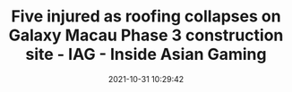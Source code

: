 ---
"title": "Five injured as roofing collapses on Galaxy Macau Phase 3 construction site - IAG - Inside Asian Gaming"
"date": "2021-10-31 10:29:42"
"feed_name": "GOOGLENEWSCONSTRUCTION"
"feed_website": "https://news.google.com/search?q=construction%2Bincident&hl=en-US&gl=US&ceid=US:en"
"feed_rss": "https://news.google.com/rss/search?q=construction%2Bincident&hl=en-US&gl=US&ceid=US:en"
"link": "https://www.asgam.com/index.php/2021/10/31/five-injured-as-roofing-collapses-on-galaxy-macau-phase-3-construction-site/"
"source": "{'href': 'https://www.asgam.com', 'title': 'Inside Asian Gaming'}"
"file": "_posts/2021-1-1-8fcca21e628c577cc545b9fa35b9e8a6b8a81a7e.md"
"accident": "1"
"drilling": "0"
"dead": "0"
"injured": "5"
"arrested": "0"
"place": "galaxy macau"
"where": "construction site"
"causes": "collapse"
"place_uri": "http://en.wikipedia.org/wiki/Galaxy_Macau"
---